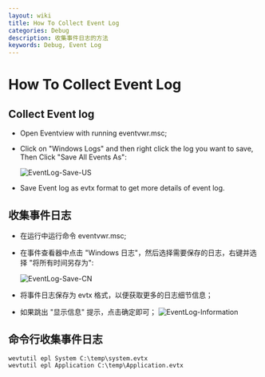 ```yaml
---
layout: wiki
title: How To Collect Event Log
categories: Debug
description: 收集事件日志的方法
keywords: Debug, Event Log
---
```


# How To Collect Event Log

## Collect Event log

- Open Eventview with running eventvwr.msc;

- Click on "Windows Logs" and then right click the log you want to save, Then Click "Save All Events As":

  ![EventLog-Save-US](https://crushonme-1256821258.cos.ap-shanghai.myqcloud.com/EventLog-Save-US.png)

- Save Event log as evtx format to get more details of event log.

## 收集事件日志

- 在运行中运行命令 eventvwr.msc;

- 在事件查看器中点击 "Windows 日志"，然后选择需要保存的日志，右键并选择 "将所有时间另存为":

  ![EventLog-Save-CN](https://crushonme-1256821258.cos.ap-shanghai.myqcloud.com/EventLog-Save-CN.png)

- 将事件日志保存为 evtx 格式，以便获取更多的日志细节信息；

- 如果跳出 "显示信息" 提示，点击确定即可；
  ![EventLog-Information](https://crushonme-1256821258.cos.ap-shanghai.myqcloud.com/EventLog-Information.png)

## 命令行收集事件日志

```
wevtutil epl System C:\temp\system.evtx
wevtutil epl Application C:\temp\Application.evtx
```
